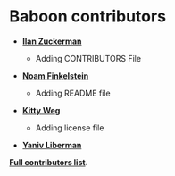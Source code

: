 Baboon contributors
============================================

* **[Ilan Zuckerman](https://github.com/IlanZuckerman)**

  * Adding CONTRIBUTORS File


* **[Noam Finkelstein](https://github.com/noamfi)**

  * Adding README file

* **[Kitty Weg](https://github.com/kittyweg)**

  * Adding license file 

* **[Yaniv Liberman](https://github.com/)**



**[Full contributors list](https://github.com/Code-Collaborate-Community/baboon/CONTRIBUTORS.md).**

